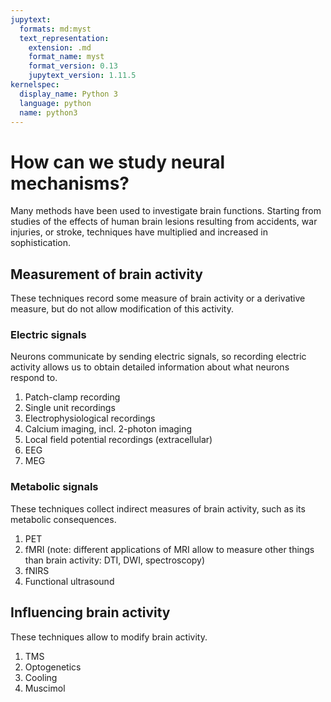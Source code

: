 ```yaml
---
jupytext:
  formats: md:myst
  text_representation:
    extension: .md
    format_name: myst
    format_version: 0.13
    jupytext_version: 1.11.5
kernelspec:
  display_name: Python 3
  language: python
  name: python3
---
```

# How can we study neural mechanisms?
Many methods have been used to investigate brain functions. Starting from studies of the effects of human brain lesions resulting from accidents, war injuries, or stroke, techniques have multiplied and increased in sophistication.

## Measurement of brain activity
These techniques record some measure of brain activity or a derivative measure, but do not allow modification of this activity.

### Electric signals
Neurons communicate by sending electric signals, so recording electric activity allows us to obtain detailed information about what neurons respond to.
1. Patch-clamp recording  
2. Single unit recordings  
3. Electrophysiological recordings  
4. Calcium imaging, incl. 2-photon imaging  
5. Local field potential recordings (extracellular)  
6. EEG  
7. MEG

### Metabolic signals
These techniques collect indirect measures of brain activity, such as its metabolic consequences.  
1. PET  
2. fMRI (note: different applications of MRI allow to measure other things than brain activity: DTI, DWI, spectroscopy)  
3. fNIRS  
4. Functional ultrasound  

## Influencing brain activity
These techniques allow to modify brain activity.  
1. TMS  
2. Optogenetics  
3. Cooling  
4. Muscimol  
